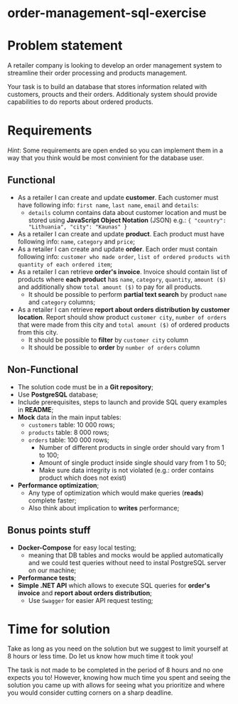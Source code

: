# order-management-sql-exercise

# Problem statement

A retailer company is looking to develop an order management system to streamline their order processing and products management.

Your task is to build an database that stores information related with customers, proucts and their orders. Additionaly system should provide capabilities to do reports about ordered products.

# Requirements

*Hint*: Some requirements are open ended so you can implement them in a way that you think would be most convinient for the database user.

## Functional

* As a retailer I can create and update **customer**. Each customer must have following info: `first name`, `last name`, `email` and `details`:
  * `details` column contains data about customer location and must be stored using **JavaScript Object Notation** (JSON) e.g.: ``` { "country": "Lithuania", "city": "Kaunas" } ```
* As a retailer I can create and update **product**. Each product must have following info: `name`, `category` and `price`;
* As a retailer I can create and update **order**. Each order must contain following info: `customer who made order`, `list of ordered products with quantity of each ordered item`;
* As a retailer I can retrieve **order's invoice**. Invoice should contain list of products where **each product** has `name`, `category`, `quantity`, `amount ($)` and additionally show `total amount ($)` to pay for all products.
  * It should be possible to perform **partial text search** by product `name` and `category` columns;
* As a retailer I can retrieve **report about orders distribution by customer location**. Report should show product `customer city`, `number of orders` that were made from this city and `total amount ($)` of ordered products from this city.
  * It should be possible to **filter** by `customer city` column
  * It should be possible to **order** by `number of orders` column

## Non-Functional

* The solution code must be in a **Git repository**;
* Use **PostgreSQL** database;
* Include prerequisites, steps to launch and provide SQL query examples in **README**;
* **Mock** data in the main input tables:
  * `customers` table: 10 000 rows;
  * `products` table: 8 000 rows; 
  * `orders` table: 100 000 rows;
    * Number of different products in single order should vary from 1 to 100;
    * Amount of single product inside single should vary from 1 to 50;
    * Make sure data integrity is not violated (e.g.: order contains product which does not exist)
* **Performance optimization**;
  * Any type of optimization which would make queries (**reads**) complete faster;
  * Also think about implication to **writes** performance;

## Bonus points stuff

* **Docker-Compose** for easy local testing;
  * meaning that DB tables and mocks would be applied automatically and we could test queries without need to instal PostgreSQL server on our machine;
* **Performance tests**;
* **Simple .NET API** which allows to execute SQL queries for **order's invoice** and **report about orders distribution**;
  * Use `Swagger` for easier API request testing;

# Time for solution

Take as long as you need on the solution but we suggest to limit yourself at 8 hours or less time. Do let us know how much time it took you! 

The task is not made to be completed in the period of 8 hours and no one expects you to! 
However, knowing how much time you spent and seeing the solution you came up with allows for seeing what you prioritize and where you would consider cutting corners on a sharp deadline.
